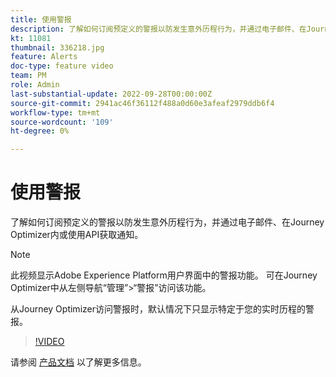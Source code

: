 ```yaml
---
title: 使用警报
description: 了解如何订阅预定义的警报以防发生意外历程行为，并通过电子邮件、在Journey Optimizer内或使用API获取通知。
kt: 11081
thumbnail: 336218.jpg
feature: Alerts
doc-type: feature video
team: PM
role: Admin
last-substantial-update: 2022-09-28T00:00:00Z
source-git-commit: 2941ac46f36112f488a0d60e3afeaf2979ddb6f4
workflow-type: tm+mt
source-wordcount: '109'
ht-degree: 0%

---
```



# 使用警报

了解如何订阅预定义的警报以防发生意外历程行为，并通过电子邮件、在Journey Optimizer内或使用API获取通知。

>[!NOTE]
>
>此视频显示Adobe Experience Platform用户界面中的警报功能。 可在Journey Optimizer中从左侧导航“管理”>“警报”访问该功能。
>
>
>从Journey Optimizer访问警报时，默认情况下只显示特定于您的实时历程的警报。

>[!VIDEO](https://video.tv.adobe.com/v/336218?quality=12)

请参阅 [产品文档](https://experienceleague.adobe.com/docs/journey-optimizer/using/reporting/alerts.html?lang=en) 以了解更多信息。
